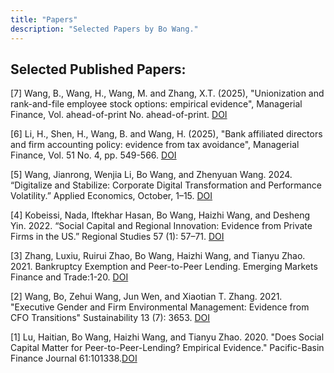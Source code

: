 ```yaml
---
title: "Papers"
description: "Selected Papers by Bo Wang."
---
```


## Selected Published Papers:

[7] Wang, B., Wang, H., Wang, M. and Zhang, X.T. (2025), "Unionization and rank-and-file employee stock options: empirical evidence", Managerial Finance, Vol. ahead-of-print No. ahead-of-print. [DOI](https://doi.org/10.1108/MF-09-2024-0678)

[6] Li, H., Shen, H., Wang, B. and Wang, H. (2025), "Bank affiliated directors and firm accounting policy: evidence from tax avoidance", Managerial Finance, Vol. 51 No. 4, pp. 549-566. [DOI](https://doi.org/10.1108/MF-09-2024-0706)

[5] Wang, Jianrong, Wenjia Li, Bo Wang, and Zhenyuan Wang. 2024. “Digitalize and Stabilize: Corporate Digital Transformation and Performance Volatility.” Applied Economics, October, 1–15. [DOI](https://doi.org/10.1080/00036846.2024.2416090)

[4] Kobeissi, Nada, Iftekhar Hasan, Bo Wang, Haizhi Wang, and Desheng Yin. 2022. “Social Capital and Regional Innovation: Evidence from Private Firms in the US.” Regional Studies 57 (1): 57–71. [DOI](https://doi.org/10.1080/00343404.2022.2030053)

[3] Zhang, Luxiu, Ruirui Zhao, Bo Wang, Haizhi Wang, and Tianyu Zhao. 2021. Bankruptcy Exemption and Peer-to-Peer Lending. Emerging Markets Finance and Trade:1-20. [DOI](https://doi.org/10.1080/1540496X.2021.1926979)

[2] Wang, Bo, Zehui Wang, Jun Wen, and Xiaotian T. Zhang. 2021. "Executive Gender and Firm Environmental Management: Evidence from CFO Transitions" Sustainability 13 (7): 3653. [DOI](https://doi.org/10.3390/su13073653) 

[1] Lu, Haitian, Bo Wang, Haizhi Wang, and Tianyu Zhao. 2020. "Does Social Capital Matter for Peer-to-Peer-Lending? Empirical Evidence."  Pacific-Basin Finance Journal 61:101338.[DOI](https://doi.org/10.1016/j.pacfin.2020.101338)